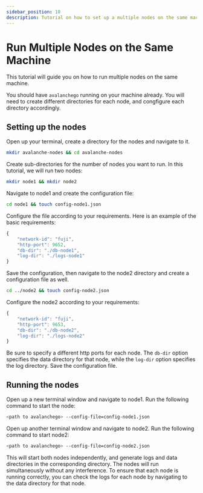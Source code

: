 ```yaml
---
sidebar_position: 10
description: Tutorial on how to set up a multiple nodes on the same machine.
---
```


# Run Multiple Nodes on the Same Machine

This tutorial will guide you on how to run multiple nodes on the same machine.

You should have `avalanchego` running on your machine already.
You will need to create different directories for each node, and congfigure each directory accordingly.

## Setting up the nodes

Open up your terminal, create a directory for the nodes and navigate to it.

```bash
mkdir avalanche-nodes && cd avalanche-nodes
```

Create sub-directories for the number of nodes you want to run. In this tutorial, we will run two nodes:

```bash
mkdir node1 && mkdir node2
```

Navigate to node1 and create the configuration file:

```bash
cd node1 && touch config-node1.json
```

Configure the file according to your requirements. Here is an example of the basic requirements:

```js
{
    "network-id": "fuji",
    "http-port": 9652,
    "db-dir": "./db-node1",
    "log-dir": "./logs-node1"
}
```

Save the configuration, then navigate to the node2 directory and create a configuration file as well.

```bash
cd ../node2 && touch config-node2.json
```

Configure the node2 according to your requirements:

```js
{
    "network-id": "fuji",
    "http-port": 9653,
    "db-dir": "./db-node2",
    "log-dir": "./logs-node2"
}
```

Be sure to specify a different http ports for each node.
The `db-dir` option specifies the data directory for that node,
while the `log-dir` option specifies the log directory.
Save the configuration file.

## Running the nodes

Open up a new terminal window and navigate to node1. Run the following command to start the node:

```bash
<path to avalanchego> --config-file=config-node1.json
```

Open up another terminal window and navigate to node2. Run the following command to start node2:

```bash
<path to avalanchego> --config-file=config-node2.json
```

This will start both nodes independently, and generate logs and data directories
in the corresponding directory. The nodes will run simultaneously without any interference.
To ensure that each node is running correctly, you can check the logs for each node
by navigating to the data directory for that node.
